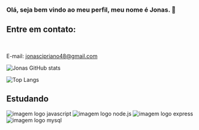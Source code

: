 ### Olá, seja bem vindo ao meu perfil, meu nome é Jonas.  👋

## Entre em contato: 

<br>

E-mail: jonascipriano48@gmail.com


![Jonas GitHub stats](https://github-readme-stats.vercel.app/api?username=jonascipriano48&show_icons=true&theme=tokyonight)

![Top Langs](https://github-readme-stats.vercel.app/api/top-langs/?username=jonascipriano48&layout=compact)

## Estudando
<div>
<img src="https://img.shields.io/badge/JavaScript-323330?style=for-the-badge&logo=javascript&logoColor=F7DF1E" alt="imagem logo javascript">
<img src="https://img.shields.io/badge/Node.js-43853D?style=for-the-badge&logo=node.js&logoColor=white" alt="imagem logo node.js">
<img src="https://img.shields.io/badge/Express.js-404D59?style=for-the-badge" alt="imagem logo express">
<img src="https://img.shields.io/badge/MySQL-00000F?style=for-the-badge&logo=mysql&logoColor=white" alt="imagem logo mysql">
</div>
